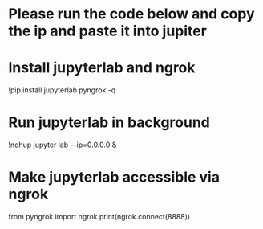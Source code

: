 # Please run the code below and copy the ip and paste it into jupiter

# Install jupyterlab and ngrok
!pip install jupyterlab pyngrok -q

# Run jupyterlab in background
!nohup jupyter lab --ip=0.0.0.0 &

# Make jupyterlab accessible via ngrok
from pyngrok import ngrok
print(ngrok.connect(8888))